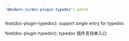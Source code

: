 ```yaml
---
'@modern-js/doc-plugin-typedoc': patch
---
```


feat(doc-plugin-typedoc): support single entry for typedoc

feat(doc-plugin-typedoc): typedoc 插件支持单入口
